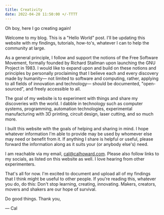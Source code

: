 ```yaml
---
title: Creativity
date: 2022-04-28 11:50:00 +/-TTTT
---
```


Oh boy, here I go creating again!

 Welcome to my blog. This is a "Hello World" post. I'll be updating this website with my findings, tutorials, how-to's, whatever I can to help the community at large. 
 
 As a general principle, I follow and support the notions of the Free Software Movement, formally founded by Richard Stallman upon launching the GNU Project in 1983. I would like to expand upon and build on these notions and principles by personally proclaiming that I believe each and every discovery made by humanity— not limited to software and computing, rather, applying to all fields of innovation and technology— should be documented, "open-sourced", and freely accessible to all.

The goal of my website is to experiment with things and share my discoveries with the world. I dabble in technology such as computer systems, programming, automation technologies, experimental manufacturing with 3D printing, circuit design, laser cutting, and so much more.

I built this website with the goals of helping and sharing in mind. I hope whatever information I'm able to provide may be used by whomever else may need or benefit from it. If anything I share is helpful or useful, please forward the information along as it suits your (or anybody else's) need. 

I am reachable via my email, cal@calhoward.com. Please also follow links to my socials, as listed on this website as well. I love hearing from other experimenters. 

That's all for now. I'm excited to document and upload all of my findings that I think might be useful to other people. If you're reading this, whatever you do, do this: Don't stop learning, creating, innovating. Makers, creators, movers and shakers are our hope of survival. 

Do good things. Thank you,

— Cal



